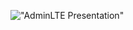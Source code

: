 

!["AdminLTE Presentation"](https://serving.photos.photobox.com/31526629e1aa13f67c98e2dda025c57a3e5e7488f90947a5a0be846d8dceea2589d5917f.jpg "AdminLTE-RTL Presentation")

